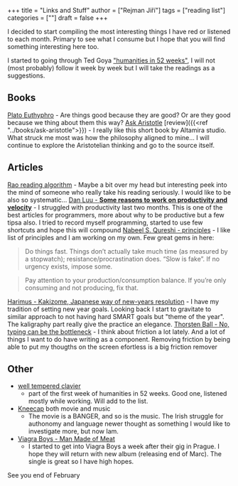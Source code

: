 +++
title = "Links and Stuff"
author = ["Rejman Jiří"]
tags = ["reading list"]
categories = [""]
draft = false
+++

I decided to start compiling the most interesting things I have red or listened to each month. Primary to see what I consume but I hope that you will find something interesting here too.

I started to going through Ted Goya ["humanities in 52 weeks"](https://www.honest-broker.com/p/can-you-really-learn-the-humanities), I will not (most probably) follow it week by week but I will take the readings as a suggestions. 
## Books
 [Plato Euthyphro](https://classics.mit.edu/Plato/euthyfro.html) - Are things good because they are good? Or are they good because we thing about them this way?
 [Ask Aristotle](https://altamira.studio/ask)  [review]({{<ref "../books/ask-aristotle">}})
	- I really like this short book by Altamira studio. What struck me most was how the philosophy aligned to mine... I will continue to explore the Aristotelian thinking and go to the source itself. 
## Articles
 [Rao reading algorithm](https://raohacker.com/rao-reading-algorithm/) 
	- Maybe a bit over my head but interesting peek into the mind of someone who really take his reading seriously. I would like to be also so systematic...
  [Dan Luu - **Some reasons to work on productivity and velocity**](https://danluu.com/productivity-velocity/ )
	- I struggled with productivity last two months. This is one of the best articles for programmers, more about why to be productive but a few tipsa also. I tried to record myself programming, started to use few shortcuts and hope this will compound
 [Nabeel S. Qureshi - principles](https://nabeelqu.substack.com/p/principles) 
	- I like list of principles and I am working on my own. Few great gems in here:
> Do things fast. Things don’t actually take much time (as measured by a stopwatch); resistance/procrastination does. “Slow is fake”. If no urgency exists, impose some.

 > Pay attention to your production/consumption balance. If you’re only consuming and not producing, fix that.

 [Harimus - Kakizome, Japanese way of new-years resolution](https://harimus.github.io//2025/01/02/kakizome.html)
	- I have my tradition of setting new year goals. Looking back I start to gravitate to similar approach to not having hard SMART goals but "theme of the year". The kaligraphy part really give the practice an elegance.
 [Thorsten Ball - No, typing can be the bottleneck](https://thorstenball.com/blog/2020/09/01/typing-can-be-the-bottleneck/) 
	- I think about friction a lot lately. And a lot of things I want to do have writing as a component. Removing friction by being able to put my thougths on the screen efortless is a big friction remover
## Other
- [well tempered clavier](https://open.spotify.com/album/3PWhuYij6e99npMTjTZm2C)
	- part of the first week of humanities in 52 weeks. Good one, listened mostly while working. Will add to the list. 
- [Kneecap](https://www.kneecap.ie/) both movie and music
	- The movie is a BANGER, and so is the music. The Irish struggle for authonomy and language newer thought as something I would like to investigate more, but now Iam. 
- [Viagra Boys - Man Made of Meat](https://open.spotify.com/track/05IdqHMPXSr8dW4rEw5SEZ)
	- I started to get into Viagra Boys a week after their gig in Prague. I hope they will return with new album (releasing end of Marc). The single is great so I have high hopes. 

See you end of February